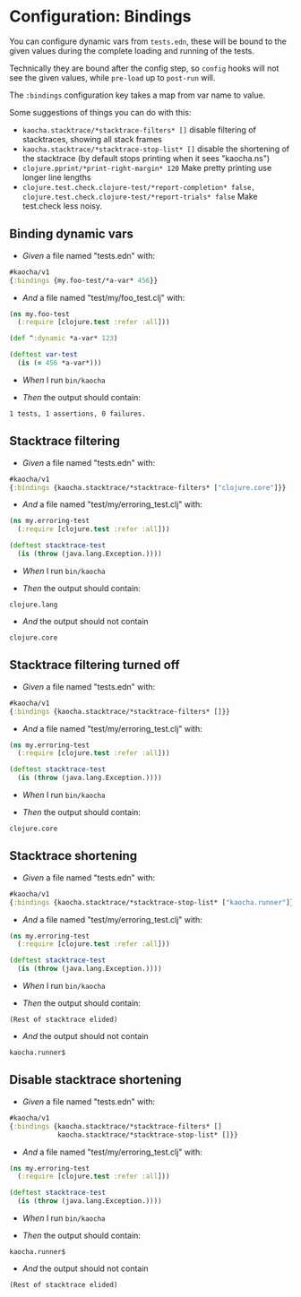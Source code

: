 <!-- This document is generated based on a corresponding .feature file, do not edit directly -->

# Configuration: Bindings

You can configure dynamic vars from `tests.edn`, these will be bound to the
  given values during the complete loading and running of the tests.

  Technically they are bound after the config step, so `config` hooks will not
  see the given values, while `pre-load` up to `post-run` will.

  The `:bindings` configuration key takes a map from var name to value.

  Some suggestions of things you can do with this:

  - `kaocha.stacktrace/*stacktrace-filters* []` disable filtering of
    stacktraces, showing all stack frames
  - `kaocha.stacktrace/*stacktrace-stop-list* []` disable the shortening
    of the stacktrace (by default stops printing when it sees "kaocha.ns")
  - `clojure.pprint/*print-right-margin* 120` Make pretty printing use longer
    line lengths
  - `clojure.test.check.clojure-test/*report-completion* false, clojure.test.check.clojure-test/*report-trials* false`
    Make test.check less noisy.

## Binding dynamic vars

- <em>Given </em> a file named "tests.edn" with:

``` clojure
#kaocha/v1
{:bindings {my.foo-test/*a-var* 456}}
```


- <em>And </em> a file named "test/my/foo_test.clj" with:

``` clojure
(ns my.foo-test
  (:require [clojure.test :refer :all]))

(def ^:dynamic *a-var* 123)

(deftest var-test
  (is (= 456 *a-var*)))
```


- <em>When </em> I run `bin/kaocha`

- <em>Then </em> the output should contain:

``` nil
1 tests, 1 assertions, 0 failures.
```



## Stacktrace filtering

- <em>Given </em> a file named "tests.edn" with:

``` clojure
#kaocha/v1
{:bindings {kaocha.stacktrace/*stacktrace-filters* ["clojure.core"]}}
```


- <em>And </em> a file named "test/my/erroring_test.clj" with:

``` clojure
(ns my.erroring-test
  (:require [clojure.test :refer :all]))

(deftest stacktrace-test
  (is (throw (java.lang.Exception.))))

```


- <em>When </em> I run `bin/kaocha`

- <em>Then </em> the output should contain:

``` nil
clojure.lang
```


- <em>And </em> the output should not contain

``` nil
clojure.core
```



## Stacktrace filtering turned off

- <em>Given </em> a file named "tests.edn" with:

``` clojure
#kaocha/v1
{:bindings {kaocha.stacktrace/*stacktrace-filters* []}}
```


- <em>And </em> a file named "test/my/erroring_test.clj" with:

``` clojure
(ns my.erroring-test
  (:require [clojure.test :refer :all]))

(deftest stacktrace-test
  (is (throw (java.lang.Exception.))))

```


- <em>When </em> I run `bin/kaocha`

- <em>Then </em> the output should contain:

``` nil
clojure.core
```



## Stacktrace shortening

- <em>Given </em> a file named "tests.edn" with:

``` clojure
#kaocha/v1
{:bindings {kaocha.stacktrace/*stacktrace-stop-list* ["kaocha.runner"]}}
```


- <em>And </em> a file named "test/my/erroring_test.clj" with:

``` clojure
(ns my.erroring-test
  (:require [clojure.test :refer :all]))

(deftest stacktrace-test
  (is (throw (java.lang.Exception.))))

```


- <em>When </em> I run `bin/kaocha`

- <em>Then </em> the output should contain:

``` nil
(Rest of stacktrace elided)
```


- <em>And </em> the output should not contain

``` nil
kaocha.runner$
```



## Disable stacktrace shortening

- <em>Given </em> a file named "tests.edn" with:

``` clojure
#kaocha/v1
{:bindings {kaocha.stacktrace/*stacktrace-filters* []
            kaocha.stacktrace/*stacktrace-stop-list* []}}
```


- <em>And </em> a file named "test/my/erroring_test.clj" with:

``` clojure
(ns my.erroring-test
  (:require [clojure.test :refer :all]))

(deftest stacktrace-test
  (is (throw (java.lang.Exception.))))

```


- <em>When </em> I run `bin/kaocha`

- <em>Then </em> the output should contain:

``` nil
kaocha.runner$
```


- <em>And </em> the output should not contain

``` nil
(Rest of stacktrace elided)
```



